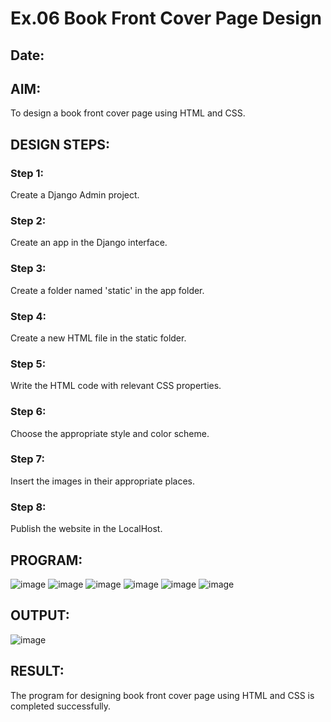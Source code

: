 # Ex.06 Book Front Cover Page Design
## Date:

## AIM:
To design a book front cover page using HTML and CSS.

## DESIGN STEPS:

### Step 1:
Create a Django Admin project.

### Step 2:
Create an app in the Django interface.

### Step 3:
Create a folder named 'static' in the app folder.

### Step 4:
Create a new HTML file in the static folder.

### Step 5:
Write the HTML code with relevant CSS properties.

### Step 6:
Choose the appropriate style and color scheme.

### Step 7:
Insert the images in their appropriate places.

### Step 8:
Publish the website in the LocalHost.

## PROGRAM:
![image](https://github.com/PREETHI3312/cover/assets/151625222/e9c14026-1653-4cef-8c9c-8db36d01fe6b)
![image](https://github.com/PREETHI3312/cover/assets/151625222/7ba04780-b9dc-4c89-b2d5-0a9ae065cbe4)
![image](https://github.com/PREETHI3312/cover/assets/151625222/88c66e69-c1e9-499f-aaaf-c08623de76e6)
![image](https://github.com/PREETHI3312/cover/assets/151625222/2b06b6fa-9d82-41ab-8eb6-40ad8412306b)
![image](https://github.com/PREETHI3312/cover/assets/151625222/3db54105-2e1b-4bf6-aec8-ad47c78a3944)
![image](https://github.com/PREETHI3312/cover/assets/151625222/d1128ddc-d93f-4b7f-af3f-a0733ff34bd6)



## OUTPUT:

![image](https://github.com/PREETHI3312/cover/assets/151625222/74305b19-4003-4925-88c9-f655dc8b1f91)

## RESULT:
The program for designing book front cover page using HTML and CSS is completed successfully.
